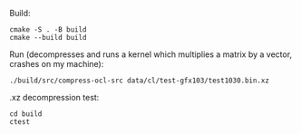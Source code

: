 Build:
```
cmake -S . -B build
cmake --build build
```
Run (decompresses and runs a kernel which multiplies a matrix by a vector, crashes on my machine):
```
./build/src/compress-ocl-src data/cl/test-gfx103/test1030.bin.xz
```
.xz decompression test:
```
cd build
ctest
```
